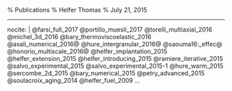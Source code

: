 % Publications
% Helfer Thomas
% July 21, 2015

---
nocite: |
	@farsi_full_2017
	@portillo_muesli_2017
	@torelli_multiaxial_2016
	@michel_3d_2016
	@bary_thermoviscoelastic_2016
	@asali_numerical_2016@
	@hure_intergranular_2016@
	@saouma16:_effec@
	@honorio_multiscale_2016@
	@helfer_implantation_2015
	@helfer_extension_2015
	@helfer_introducing_2015
	@ramiere_iterative_2015
	@salvo_experimental_2015
	@salvo_experimental_2015-1
	@hure_warm_2015
	@sercombe_2d_2015
	@bary_numerical_2015
	@petry_advanced_2015
	@soulacroix_aging_2014
	@helfer_fuel_2009
...
